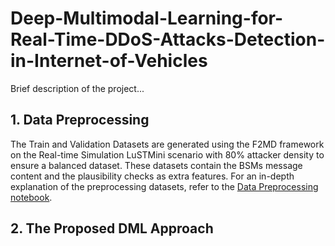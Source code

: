 # Deep-Multimodal-Learning-for-Real-Time-DDoS-Attacks-Detection-in-Internet-of-Vehicles
Brief description of the project...
## 1. Data Preprocessing
The Train and Validation Datasets are generated using the F2MD framework on the Real-time Simulation LuSTMini scenario with 80% attacker density to ensure a balanced dataset. These datasets contain the BSMs message content and the plausibility checks as extra features.
For an in-depth explanation of the preprocessing datasets, refer to the [Data Preprocessing notebook](./DataPreprocessing.ipynb).
## 2. The Proposed DML Approach

